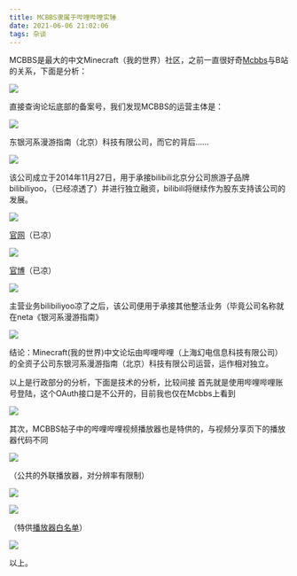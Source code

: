 ```yaml
---
title: MCBBS隶属于哔哩哔哩实锤
date: 2021-06-06 21:02:06
tags: 杂谈
---
```


MCBBS是最大的中文Minecraft（我的世界）社区，之前一直很好奇[Mcbbs](https://www.mcbbs.net/ "Mcbbs")与B站的关系，下面是分析：

![](https://i.loli.net/2021/05/02/UarMC8wm3eXZbfu.png)

直接查询论坛底部的备案号，我们发现MCBBS的运营主体是：

![](https://i.loli.net/2021/05/02/dbeQhXGABk8mjut.png)

东银河系漫游指南（北京）科技有限公司，而它的背后……

<!-- more -->

![](https://i.loli.net/2021/05/02/ixsrJyomAGFSlXa.png)

该公司成立于2014年11月27日，用于承接bilibili北京分公司旅游子品牌bilibiliyoo，（已经凉透了）并进行独立融资，bilibili将继续作为股东支持该公司的发展。  

![](https://i.loli.net/2021/05/02/Hz29VSM4vYkh3b6.png)

[官网](https://web.archive.org/web/2016*/http://www.bilibiliyoo.com/ "官网")（已凉）

![](https://i.loli.net/2021/05/02/qEk9ATzedJ4HIDK.png)

[官博](https://weibo.com/bilibiliyoo "官博")（已凉）

![](https://i.loli.net/2021/05/02/SJvcxO2XagTAlWf.png)


主营业务bilibiliyoo凉了之后，该公司便用于承接其他整活业务（毕竟公司名称就在neta《银河系漫游指南》

![](https://i.loli.net/2021/05/02/mqHJyXoIDNxLvWl.png)


结论：Minecraft(我的世界)中文论坛由哔哩哔哩（上海幻电信息科技有限公司）的全资子公司东银河系漫游指南（北京）科技有限公司运营，运作相对独立。


以上是行政部分的分析，下面是技术的分析，比较间接
首先就是使用哔哩哔哩账号登陆，这个OAuth接口是不公开的，目前我也仅在Mcbbs上看到

![](https://i.loli.net/2021/05/02/QR6M1K4wAE9qFBU.png)

其次，MCBBS帖子中的哔哩哔哩视频播放器也是特供的，与视频分享页下的播放器代码不同

![](https://i.loli.net/2021/05/02/braSmDvOf51iXdn.png)

（公共的外联播放器，对分辨率有限制）

![](https://i.loli.net/2021/05/02/oDYJy9M3KtGTU7Q.png)

![](https://i.loli.net/2021/05/02/c2vZzwgWLyhl1Ja.png)

（特供[播放器白名单](https://s1.hdslb.com/bfs/static/player/main/whitelist.js?ver=20210430 "播放器白名单")）

![](https://i.loli.net/2021/05/02/HyntXagML46sKfd.png)

以上。
